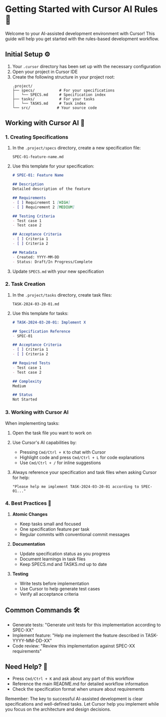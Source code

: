 # Getting Started with Cursor AI Rules 🎯

Welcome to your AI-assisted development environment with Cursor! This guide will help you get started with the rules-based development workflow.

## Initial Setup ⚙️

1. Your `.cursor` directory has been set up with the necessary configuration
2. Open your project in Cursor IDE
3. Create the following structure in your project root:
   ```
   .project/
   ├── specs/           # For your specifications
   │   └── SPECS.md     # Specification index
   ├── tasks/           # For your tasks
   │   └── TASKS.md     # Task index
   └── src/            # Your source code
   ```

## Working with Cursor AI 🤖

### 1. Creating Specifications

1. In the `.project/specs` directory, create a new specification file:
   ```
   SPEC-01-feature-name.md
   ```

2. Use this template for your specification:
   ```markdown
   # SPEC-01: Feature Name

   ## Description
   Detailed description of the feature

   ## Requirements
   - [ ] Requirement 1 [HIGH]
   - [ ] Requirement 2 [MEDIUM]

   ## Testing Criteria
   - Test case 1
   - Test case 2

   ## Acceptance Criteria
   - [ ] Criteria 1
   - [ ] Criteria 2

   ## Metadata
   - Created: YYYY-MM-DD
   - Status: Draft/In Progress/Complete
   ```

3. Update `SPECS.md` with your new specification

### 2. Task Creation

1. In the `.project/tasks` directory, create task files:
   ```
   TASK-2024-03-20-01.md
   ```

2. Use this template for tasks:
   ```markdown
   # TASK-2024-03-20-01: Implement X

   ## Specification Reference
   - SPEC-01

   ## Acceptance Criteria
   - [ ] Criteria 1
   - [ ] Criteria 2

   ## Required Tests
   - Test case 1
   - Test case 2

   ## Complexity
   Medium

   ## Status
   Not Started
   ```

### 3. Working with Cursor AI

When implementing tasks:

1. Open the task file you want to work on
2. Use Cursor's AI capabilities by:
   - Pressing `Cmd/Ctrl + K` to chat with Cursor
   - Highlight code and press `Cmd/Ctrl + L` for code explanations
   - Use `Cmd/Ctrl + /` for inline suggestions

3. Always reference your specification and task files when asking Cursor for help:
   ```
   "Please help me implement TASK-2024-03-20-01 according to SPEC-01..."
   ```

### 4. Best Practices 🌟

1. **Atomic Changes**
   - Keep tasks small and focused
   - One specification feature per task
   - Regular commits with conventional commit messages

2. **Documentation**
   - Update specification status as you progress
   - Document learnings in task files
   - Keep SPECS.md and TASKS.md up to date

3. **Testing**
   - Write tests before implementation
   - Use Cursor to help generate test cases
   - Verify all acceptance criteria

## Common Commands 🛠️

- Generate tests: "Generate unit tests for this implementation according to SPEC-XX"
- Implement feature: "Help me implement the feature described in TASK-YYYY-MM-DD-XX"
- Code review: "Review this implementation against SPEC-XX requirements"

## Need Help? 🤔

- Press `Cmd/Ctrl + K` and ask about any part of this workflow
- Reference the main README.md for detailed workflow information
- Check the specification format when unsure about requirements

Remember: The key to successful AI-assisted development is clear specifications and well-defined tasks. Let Cursor help you implement while you focus on the architecture and design decisions.
